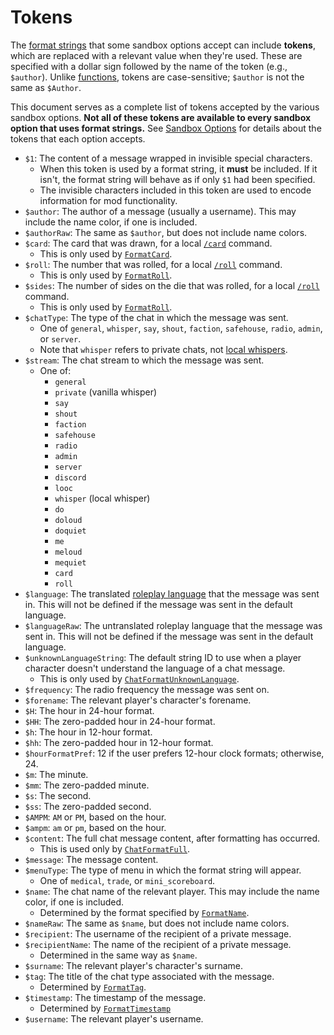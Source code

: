 # Tokens

The [format strings](./format-strings.md) that some sandbox options accept can include **tokens**, which are replaced with a relevant value when they're used.
These are specified with a dollar sign followed by the name of the token (e.g., `$author`).
Unlike [functions](./format-string-functions.md), tokens are case-sensitive; `$author` is not the same as `$Author`.

This document serves as a complete list of tokens accepted by the various sandbox options.
**Not all of these tokens are available to every sandbox option that uses format strings.** See [Sandbox Options](./sandbox-options.md) for details about the tokens that each option accepts.

- `$1`: The content of a message wrapped in invisible special characters.
    - When this token is used by a format string, it **must** be included.
    If it isn't, the format string will behave as if only `$1` had been specified.
    - The invisible characters included in this token are used to encode information for mod functionality.
- `$author`: The author of a message (usually a username). This may include the name color, if one is included.
- `$authorRaw`: The same as `$author`, but does not include name colors.
- `$card`: The card that was drawn, for a local [`/card`](./sandbox-options.md#chatformatcard) command.
    - This is only used by [`FormatCard`](./sandbox-options.md#formatcard).
- `$roll`: The number that was rolled, for a local [`/roll`](./sandbox-options.md#chatformatroll) command.
    - This is only used by [`FormatRoll`](./sandbox-options.md#formatroll).
- `$sides`: The number of sides on the die that was rolled, for a local [`/roll`](./sandbox-options.md#chatformatroll) command.
    - This is only used by [`FormatRoll`](./sandbox-options.md#formatroll).
- `$chatType`: The type of the chat in which the message was sent.
    - One of `general`, `whisper`, `say`, `shout`, `faction`, `safehouse`, `radio`, `admin`, or `server`.
    - Note that `whisper` refers to private chats, not [local whispers](./sandbox-options.md#chatformatwhisper).
- `$stream`: The chat stream to which the message was sent.
    - One of:
        - `general`
        - `private` (vanilla whisper)
        - `say`
        - `shout`
        - `faction`
        - `safehouse`
        - `radio`
        - `admin`
        - `server`
        - `discord`
        - `looc`
        - `whisper` (local whisper)
        - `do`
        - `doloud`
        - `doquiet`
        - `me`
        - `meloud`
        - `mequiet`
        - `card`
        - `roll`
- `$language`: The translated [roleplay language](./sandbox-options.md#languages) that the message was sent in.
This will not be defined if the message was sent in the default language.
- `$languageRaw`: The untranslated roleplay language that the message was sent in.
This will not be defined if the message was sent in the default language.
- `$unknownLanguageString`: The default string ID to use when a player character doesn't understand the language of a chat message.
    - This is only used by [`ChatFormatUnknownLanguage`](./sandbox-options.md#chatformatunknownlanguage).
- `$frequency`: The radio frequency the message was sent on.
- `$forename`: The relevant player's character's forename.
- `$H`: The hour in 24-hour format.
- `$HH`: The zero-padded hour in 24-hour format.
- `$h`: The hour in 12-hour format.
- `$hh`: The zero-padded hour in 12-hour format.
- `$hourFormatPref`: 12 if the user prefers 12-hour clock formats; otherwise, 24.
- `$m`: The minute.
- `$mm`: The zero-padded minute.
- `$s`: The second.
- `$ss`: The zero-padded second.
- `$AMPM`: `AM` or `PM`, based on the hour.
- `$ampm`: `am` or `pm`, based on the hour.
- `$content`: The full chat message content, after formatting has occurred.
    - This is used only by [`ChatFormatFull`](./sandbox-options.md#chatformatfull).
- `$message`: The message content.
- `$menuType`: The type of menu in which the format string will appear.
    - One of `medical`, `trade`, or `mini_scoreboard`.
- `$name`: The chat name of the relevant player. This may include the name color, if one is included.
    - Determined by the format specified by [`FormatName`](./sandbox-options.md#formatname).
- `$nameRaw`: The same as `$name`, but does not include name colors.
- `$recipient`: The username of the recipient of a private message.
- `$recipientName`: The name of the recipient of a private message.
    - Determined in the same way as `$name`.
- `$surname`: The relevant player's character's surname.
- `$tag`: The title of the chat type associated with the message.
    - Determined by [`FormatTag`](./sandbox-options.md#formattag).
- `$timestamp`: The timestamp of the message.
    - Determined by [`FormatTimestamp`](./sandbox-options.md#formattimestamp)
- `$username`: The relevant player's username.
